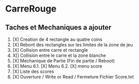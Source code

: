 # CarreRouge

## Taches et Mechaniques a ajouter
1. [X] Creation de 4 rectangle au quatre coins
2. [X] Rebont des rectangles sur les limites de la zone de jeu
3. [X] Collision entre carre et rectangle
4. X[] Collision entre le carre et la zone blanche
5. [X] Mechanique de Partie (Fin de partie / Reboot)
6. [X] Menu
   6.1. [X] Menu
   6.2. [X] menu score
8. [X] Liste des scores
9. [X] Ouverture / Write or Read / Fermeture Fichier Score.txt
